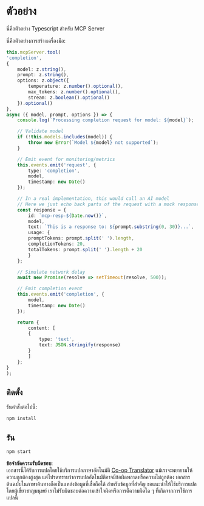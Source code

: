 <!--
CO_OP_TRANSLATOR_METADATA:
{
  "original_hash": "f7a8ffd07682d554929968dfc6ae2ecb",
  "translation_date": "2025-07-13T23:37:41+00:00",
  "source_file": "04-PracticalImplementation/samples/typescript/README.md",
  "language_code": "th"
}
-->
# ตัวอย่าง

นี่คือตัวอย่าง Typescript สำหรับ MCP Server

นี่คือตัวอย่างการสร้างเครื่องมือ:

```typescript
this.mcpServer.tool(
'completion',
{
    model: z.string(),
    prompt: z.string(),
    options: z.object({
        temperature: z.number().optional(),
        max_tokens: z.number().optional(),
        stream: z.boolean().optional()
    }).optional()
},
async ({ model, prompt, options }) => {
    console.log(`Processing completion request for model: ${model}`);

    // Validate model
    if (!this.models.includes(model)) {
        throw new Error(`Model ${model} not supported`);
    }

    // Emit event for monitoring/metrics
    this.events.emit('request', { 
        type: 'completion', 
        model, 
        timestamp: new Date() 
    });

    // In a real implementation, this would call an AI model
    // Here we just echo back parts of the request with a mock response
    const response = {
        id: `mcp-resp-${Date.now()}`,
        model,
        text: `This is a response to: ${prompt.substring(0, 30)}...`,
        usage: {
        promptTokens: prompt.split(' ').length,
        completionTokens: 20,
        totalTokens: prompt.split(' ').length + 20
        }
    };

    // Simulate network delay
    await new Promise(resolve => setTimeout(resolve, 500));

    // Emit completion event
    this.events.emit('completion', {
        model,
        timestamp: new Date()
    });

    return {
        content: [
        {
            type: 'text',
            text: JSON.stringify(response)
        }
        ]
    };
}
);
```

## ติดตั้ง

รันคำสั่งต่อไปนี้:

```bash
npm install
```

## รัน

```bash
npm start
```

**ข้อจำกัดความรับผิดชอบ**:  
เอกสารนี้ได้รับการแปลโดยใช้บริการแปลภาษาอัตโนมัติ [Co-op Translator](https://github.com/Azure/co-op-translator) แม้เราจะพยายามให้ความถูกต้องสูงสุด แต่โปรดทราบว่าการแปลอัตโนมัติอาจมีข้อผิดพลาดหรือความไม่ถูกต้อง เอกสารต้นฉบับในภาษาต้นทางถือเป็นแหล่งข้อมูลที่เชื่อถือได้ สำหรับข้อมูลที่สำคัญ ขอแนะนำให้ใช้บริการแปลโดยผู้เชี่ยวชาญมนุษย์ เราไม่รับผิดชอบต่อความเข้าใจผิดหรือการตีความผิดใด ๆ ที่เกิดจากการใช้การแปลนี้